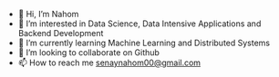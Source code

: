 - 👋 Hi, I’m Nahom
- 👀 I’m interested in Data Science, Data Intensive Applications and Backend Development
- 🌱 I’m currently learning Machine Learning and Distributed Systems
- 💞️ I’m looking to collaborate on Github
- 📫 How to reach me senaynahom00@gmail.com

<!---
Nahom32/Nahom32 is a ✨ special ✨ repository because its `README.md` (this file) appears on your GitHub profile.
You can click the Preview link to take a look at your changes.
--->
